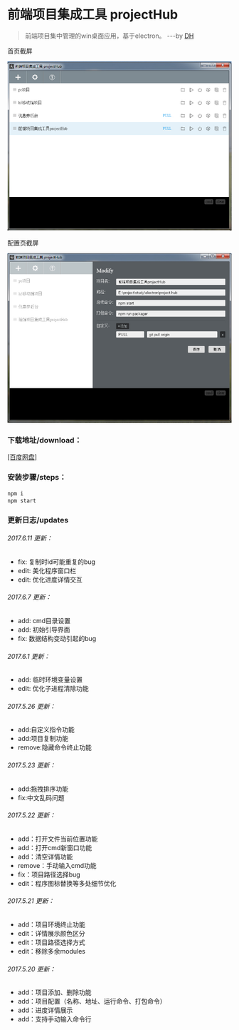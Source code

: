 # 前端项目集成工具 projectHub

> 前端项目集中管理的win桌面应用，基于electron。 ---by [DH](http://denghao.me)

首页截屏

![projectHub][1]


配置页截屏

![projectHub][2]


### 下载地址/download：
[[百度网盘]](http://pan.baidu.com/s/1nvDh8Yt)

### 安装步骤/steps：
    npm i
	npm start

### 更新日志/updates
###### 2017.6.11 更新：
- fix: 复制时id可能重复的bug
- edit: 美化程序窗口栏 
- edit: 优化进度详情交互

###### 2017.6.7 更新：
- add: cmd目录设置
- add: 初始引导界面
- fix: 数据结构变动引起的bug

###### 2017.6.1 更新：
- add: 临时环境变量设置
- edit: 优化子进程清除功能

###### 2017.5.26 更新：
- add:自定义指令功能
- add:项目复制功能
- remove:隐藏命令终止功能

###### 2017.5.23 更新：
- add:拖拽排序功能
- fix:中文乱码问题

###### 2017.5.22 更新：
- add：打开文件当前位置功能
- add：打开cmd新窗口功能
- add：清空详情功能
- remove：手动输入cmd功能
- fix：项目路径选择bug
- edit：程序图标替换等多处细节优化


###### 2017.5.21 更新：
- add：项目环境终止功能
- edit：详情展示颜色区分
- edit：项目路径选择方式
- edit：移除多余modules

###### 2017.5.20 更新：
- add：项目添加、删除功能
- add：项目配置（名称、地址、运行命令、打包命令）
- add：进度详情展示
- add：支持手动输入命令行

[1]: src/image/screen1.jpg
[2]: src/image/screen2.jpg
